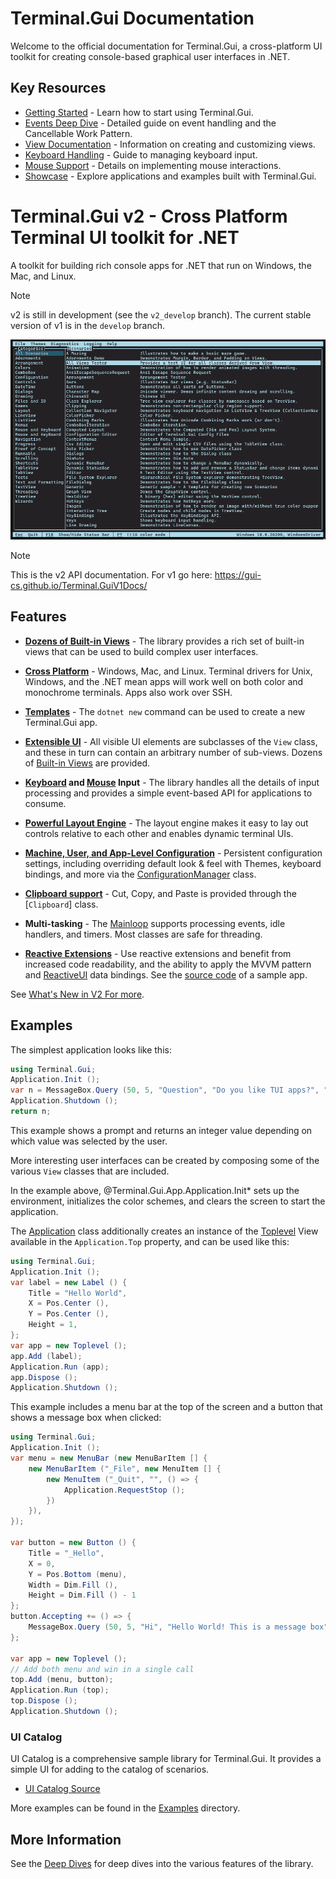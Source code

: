 # Terminal.Gui Documentation

Welcome to the official documentation for Terminal.Gui, a cross-platform UI toolkit for creating console-based graphical user interfaces in .NET.

## Key Resources

- [Getting Started](docs/getting-started.md) - Learn how to start using Terminal.Gui.
- [Events Deep Dive](docs/events.md) - Detailed guide on event handling and the Cancellable Work Pattern.
- [View Documentation](docs/View.md) - Information on creating and customizing views.
- [Keyboard Handling](docs/keyboard.md) - Guide to managing keyboard input.
- [Mouse Support](docs/mouse.md) - Details on implementing mouse interactions.
- [Showcase](docs/showcase.md) - Explore applications and examples built with Terminal.Gui.

# Terminal.Gui v2 - Cross Platform Terminal UI toolkit for .NET

A toolkit for building rich console apps for .NET that run on Windows, the Mac, and Linux.

> [!NOTE]
> v2 is still in development (see the `v2_develop` branch). The current stable version of v1 is in the `develop` branch. 

![Sample](images/sample.gif)

> [!NOTE]
> This is the v2 API documentation. For v1 go here: https://gui-cs.github.io/Terminal.GuiV1Docs/

## Features

* **[Dozens of Built-in Views](~/docs/views.md)** - The library provides a rich set of built-in views that can be used to build complex user interfaces.

* **[Cross Platform](~/docs/drivers.md)** - Windows, Mac, and Linux. Terminal drivers for Unix, Windows, and the .NET mean apps will work well on both color and monochrome terminals. Apps also work over SSH.

* **[Templates](~/docs/getting-started.md)** - The `dotnet new` command can be used to create a new Terminal.Gui app.

* **[Extensible UI](~/api/Terminal.Gui.ViewBase.View.yml)** - All visible UI elements are subclasses of the `View` class, and these in turn can contain an arbitrary number of sub-views. Dozens of [Built-in Views](~/docs/views.md) are provided.

* **[Keyboard](~/docs/keyboard.md) and [Mouse](~/docs/mouse.md) Input** - The library handles all the details of input processing and provides a simple event-based API for applications to consume.

* **[Powerful Layout Engine](~/docs/layout.md)** - The layout engine makes it easy to lay out controls relative to each other and enables dynamic terminal UIs. 

* **[Machine, User, and App-Level Configuration](~/docs/config.md)** - Persistent configuration settings, including overriding default look & feel with Themes, keyboard bindings, and more via the [ConfigurationManager](~/api/Terminal.Gui.Configuration.ConfigurationManager.yml) class.

* **[Clipboard support](~/api/Terminal.Gui.App.Clipboard.yml)** - Cut, Copy, and Paste is provided through the [`Clipboard`] class.

* **Multi-tasking** - The [Mainloop](~/api/Terminal.Gui.App.MainLoop.yml) supports processing events, idle handlers, and timers. Most classes are safe for threading.

* **[Reactive Extensions](https://github.com/dotnet/reactive)** - Use reactive extensions and benefit from increased code readability, and the ability to apply the MVVM pattern and [ReactiveUI](https://www.reactiveui.net/) data bindings. See the [source code](https://github.com/gui-cs/Terminal.GuiV2Docs/tree/master/ReactiveExample) of a sample app.

See [What's New in V2 For more](~/docs/newinv2.md).

## Examples

The simplest application looks like this:

```csharp
using Terminal.Gui;
Application.Init ();
var n = MessageBox.Query (50, 5, "Question", "Do you like TUI apps?", "Yes", "No");
Application.Shutdown ();
return n;
```

This example shows a prompt and returns an integer value depending on which value was selected by the user.

More interesting user interfaces can be created by composing some of the various `View` classes that are included. 

In the example above, @Terminal.Gui.App.Application.Init* sets up the environment, initializes the color schemes, and clears the screen to start the application.

The [Application](~/api/Terminal.Gui.App.Application.yml) class additionally creates an instance of the [Toplevel](~/api/Terminal.Gui.Views.Toplevel.yml) View available in the `Application.Top` property, and can be used like this:

```csharp
using Terminal.Gui;
Application.Init ();
var label = new Label () {
    Title = "Hello World",
    X = Pos.Center (),
    Y = Pos.Center (),
    Height = 1,
};
var app = new Toplevel ();
app.Add (label);
Application.Run (app);
app.Dispose ();
Application.Shutdown ();
```

This example includes a menu bar at the top of the screen and a button that shows a message box when clicked:

```csharp
using Terminal.Gui;
Application.Init ();
var menu = new MenuBar (new MenuBarItem [] {
    new MenuBarItem ("_File", new MenuItem [] {
        new MenuItem ("_Quit", "", () => { 
            Application.RequestStop (); 
        })
    }),
});

var button = new Button () {
    Title = "_Hello",
    X = 0,
    Y = Pos.Bottom (menu),
    Width = Dim.Fill (),
    Height = Dim.Fill () - 1
};
button.Accepting += () => {
    MessageBox.Query (50, 5, "Hi", "Hello World! This is a message box", "Ok");
};

var app = new Toplevel ();
// Add both menu and win in a single call
top.Add (menu, button);
Application.Run (top);
top.Dispose ();
Application.Shutdown ();
```

### UI Catalog

UI Catalog is a comprehensive sample library for Terminal.Gui. It provides a simple UI for adding to the catalog of scenarios.

* [UI Catalog Source](https://github.com/gui-cs/Terminal.Gui/tree/master/UICatalog)

More examples can be found in the [Examples](https://github.com/gui-cs/Terminal.Gui/tree/v2_develop/Examples) directory.

## More Information

See the [Deep Dives](~/docs/index.md) for deep dives into the various features of the library.
